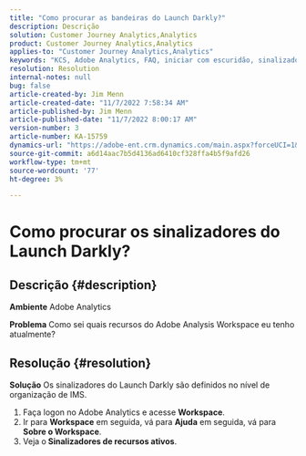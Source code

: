 ```yaml
---
title: "Como procurar as bandeiras do Launch Darkly?"
description: Descrição
solution: Customer Journey Analytics,Analytics
product: Customer Journey Analytics,Analytics
applies-to: "Customer Journey Analytics,Analytics"
keywords: "KCS, Adobe Analytics, FAQ, iniciar com escuridão, sinalizadores"
resolution: Resolution
internal-notes: null
bug: false
article-created-by: Jim Menn
article-created-date: "11/7/2022 7:58:34 AM"
article-published-by: Jim Menn
article-published-date: "11/7/2022 8:00:17 AM"
version-number: 3
article-number: KA-15759
dynamics-url: "https://adobe-ent.crm.dynamics.com/main.aspx?forceUCI=1&pagetype=entityrecord&etn=knowledgearticle&id=0b8172f4-715e-ed11-9561-6045bd0065f9"
source-git-commit: a6d14aac7b5d4136ad6410cf328ffa4b5f9afd26
workflow-type: tm+mt
source-wordcount: '77'
ht-degree: 3%

---
```


# Como procurar os sinalizadores do Launch Darkly?

## Descrição {#description}


<b>Ambiente</b>
Adobe Analytics

<b>Problema</b>
Como sei quais recursos do Adobe Analysis Workspace eu tenho atualmente?


## Resolução {#resolution}


<b>Solução</b>
Os sinalizadores do Launch Darkly são definidos no nível de organização de IMS.

1. Faça logon no Adobe Analytics e acesse <b>Workspace</b>.
2. Ir para <b>Workspace</b> em seguida, vá para <b>Ajuda</b> em seguida, vá para <b>Sobre o Workspace</b>.
3. Veja o<b> Sinalizadores de recursos ativos</b>.

